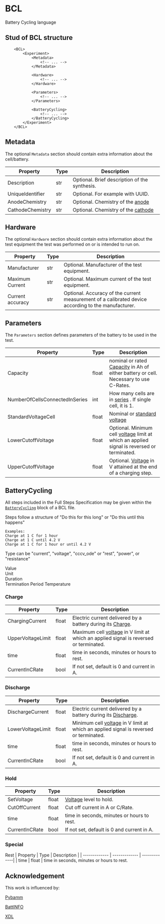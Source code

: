 # BCL
Battery Cycling language

## Stud of BCL structure

```
    <BCL>
        <Experiment>
            <Metadata>
                <!-- ... -->
            </Metadata>

            <Hardware>
                <!-- ... -->
            </Hardware>

            <Parameters>
                <!-- ... -->
            </Parameters>

            <BatteryCycling>
                <!-- ... -->
            </BatteryCycling>
        </Experiment>
    </BCL>
```


## Metadata

The optional ``Metadata`` section should contain extra information about the cell/battery.

| Property  | Type | Description |
| ------------- | ------------- | -------------|
| Description  | str | Optional. Brief description of the synthesis.
| UniqueIdentifier  | str | Optional. For example with UUID.
| AnodeChemistry | str | Optional. Chemistry of the [anode](https://emmo-repo.github.io/domain-electrochemistry/electrochemistry.html#electrochemistry_b6319c74_d2ce_48c0_a75a_63156776b302) 
| CathodeChemistry | str | Optional. Chemistry of the [cathode](http://emmo.info/electrochemistry#electrochemistry_35c650ab_3b23_4938_b312_1b0dede2e6d5)

## Hardware

The optional ``Hardware`` section should contain extra information about the test equipment the test was performed on or is intended to run on.

| Property  | Type | Description |
| ------------- | ------------- | -------------|
| Manufacturer  | str | Optional. Manufacturer of the test equipment.
| Maximum Current  | str | Optional. Maximum current of the test equipment.
| Current accuracy  | str | Optional. Accuracy of the current measurement of a calibrated device according to the manufacturer.

## Parameters

The  ``Parameters`` section defines parameters of the battery to be used in the test.

| Property  | Type | Description |
| ------------- | ------------- | -------------|
| Capacity  | float | nominal or rated [Capacity](http://emmo.info/battery#battery_df6bdaa9_5275_4a02_a592_adafd4e5c3c3) in Ah of either battery or cell. Necessary to use C-Rates.
| NumberOfCellsConnectedInSeries | int | How many cells are in [series](http://emmo.info/electrochemistry#electrochemistry_9d6a52ed_a53d_4327_a391_f173677a4b1d) . If single cell, it is 1.
| StandardVoltageCell | float | Nominal or [standard voltage](http://emmo.info/battery#battery_3fcdc2ab_f458_4940_b218_6a10d1764567)
| LowerCutoffVoltage | float | Optional. Minimum cell [voltage](http://emmo.info/electrochemistry#electrochemistry_7e53fa42_cf93_4d6e_b753_6f0ef3034648) limit at which an applied signal is reversed or terminated.
| UpperCutoffVoltage| float | Optional. [Voltage](http://emmo.info/electrochemistry#electrochemistry_6dcd5baf_58cd_43f5_a692_51508e036c88) in V attained at the end of a charging step.

## BatteryCycling

All steps included in the Full Steps Specification may be given within the [``BatteryCycling``](http://emmo.info/battery#battery_1d33b96d_f362_41e5_b670_d33cd6a7ab28) block of a BCL file.

Steps follow a structure of "Do this for this long" or "Do this until this happens"

```
Examples:
Charge at 1 C for 1 hour
Charge at 1 C until 4.2 V
Charge at 1 C for 1 hour or until 4.2 V
```


Type can be "current", "voltage", "cccv_ode" or "rest", "power", or "resistance"

Value	
Unit	
Duration	
Termination
Period
Temperature




### Charge

| Property  | Type | Description |
| ------------- | ------------- | -------------|
| ChargingCurrent | float | Electric current delivered by a battery during its [Charge](http://emmo.info/electrochemistry#electrochemistry_79551e01_4bc6_4292_916e_08fe28a84600).
| UpperVoltageLimit | float | Maximum cell [voltage](http://emmo.info/electrochemistry#electrochemistry_88d6d177_4b76_4b0a_9a65_aef6592cdb8f) in V limit at which an applied signal is reversed or terminated.
| time | float | time in seconds, minutes or hours to rest.
| CurrentInCRate | bool | If not set, default is 0 and current in A.


### Discharge

| Property  | Type | Description |
| ------------- | ------------- | -------------|
| DischargeCurrent | float | Electric current delivered by a battery during its [Discharge](http://emmo.info/electrochemistry#electrochemistry_e4d666ee_d637_45cd_a904_dc33941ead4f).
| LowerVoltageLimit | float | Minimum cell [voltage](http://emmo.info/electrochemistry#electrochemistry_7e53fa42_cf93_4d6e_b753_6f0ef3034648) in V limit at which an applied signal is reversed or terminated.
| time | float | time in seconds, minutes or hours to rest.
| CurrentInCRate | bool | If not set, default is 0 and current in A.


### Hold

| Property  | Type | Description |
| ------------- | ------------- | -------------|
| SetVoltage | float | [Voltage](http://emmo.info/electrochemistry#electrochemistry_8427071b_3a01_44b8_9090_5ae0d98675b5) level to hold.
| CutOffCurrent | float | Cut off current in A or C/Rate.
| time | float | time in seconds, minutes or hours to rest.
| CurrentInCRate | bool | If not set, default is 0 and current in A.

### Special

Rest
| Property  | Type | Description |
| ------------- | ------------- | -------------|
| time | float | time in seconds, minutes or hours to rest.


## Acknowledgement

This work is influenced by:

[Pybamm](https://github.com/pybamm-team/PyBaMM)

[BattINFO](https://emmo-repo.github.io/domain-battery/index.html)

[XDL](https://croningroup.gitlab.io/chemputer/xdl/index.html)
